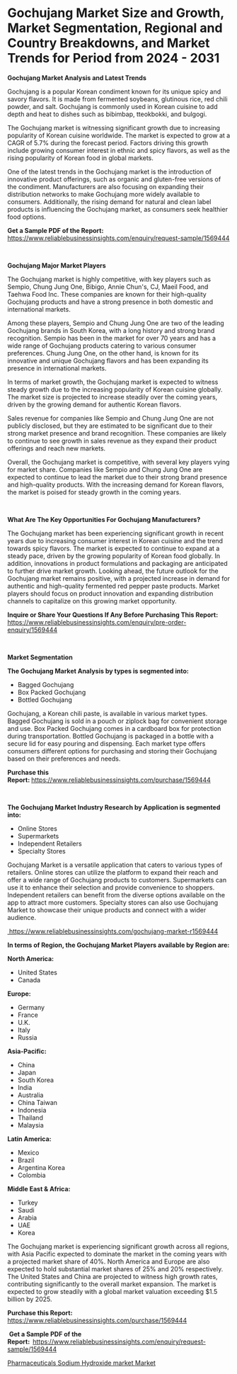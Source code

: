 <p><h1>Gochujang Market Size and Growth, Market Segmentation, Regional and Country Breakdowns, and Market Trends for Period from 2024 -  2031</h1></p><p><strong>Gochujang Market Analysis and Latest Trends</strong></p>
<p><p>Gochujang is a popular Korean condiment known for its unique spicy and savory flavors. It is made from fermented soybeans, glutinous rice, red chili powder, and salt. Gochujang is commonly used in Korean cuisine to add depth and heat to dishes such as bibimbap, tteokbokki, and bulgogi.</p><p>The Gochujang market is witnessing significant growth due to increasing popularity of Korean cuisine worldwide. The market is expected to grow at a CAGR of 5.7% during the forecast period. Factors driving this growth include growing consumer interest in ethnic and spicy flavors, as well as the rising popularity of Korean food in global markets.</p><p>One of the latest trends in the Gochujang market is the introduction of innovative product offerings, such as organic and gluten-free versions of the condiment. Manufacturers are also focusing on expanding their distribution networks to make Gochujang more widely available to consumers. Additionally, the rising demand for natural and clean label products is influencing the Gochujang market, as consumers seek healthier food options.</p></p>
<p><strong>Get a Sample PDF of the Report:&nbsp;</strong> <a href="https://www.reliablebusinessinsights.com/enquiry/request-sample/1569444">https://www.reliablebusinessinsights.com/enquiry/request-sample/1569444</a></p>
<p>&nbsp;</p>
<p><strong>Gochujang Major Market Players</strong></p>
<p><p>The Gochujang market is highly competitive, with key players such as Sempio, Chung Jung One, Bibigo, Annie Chun's, CJ, Maeil Food, and Taehwa Food Inc. These companies are known for their high-quality Gochujang products and have a strong presence in both domestic and international markets.</p><p>Among these players, Sempio and Chung Jung One are two of the leading Gochujang brands in South Korea, with a long history and strong brand recognition. Sempio has been in the market for over 70 years and has a wide range of Gochujang products catering to various consumer preferences. Chung Jung One, on the other hand, is known for its innovative and unique Gochujang flavors and has been expanding its presence in international markets.</p><p>In terms of market growth, the Gochujang market is expected to witness steady growth due to the increasing popularity of Korean cuisine globally. The market size is projected to increase steadily over the coming years, driven by the growing demand for authentic Korean flavors.</p><p>Sales revenue for companies like Sempio and Chung Jung One are not publicly disclosed, but they are estimated to be significant due to their strong market presence and brand recognition. These companies are likely to continue to see growth in sales revenue as they expand their product offerings and reach new markets.</p><p>Overall, the Gochujang market is competitive, with several key players vying for market share. Companies like Sempio and Chung Jung One are expected to continue to lead the market due to their strong brand presence and high-quality products. With the increasing demand for Korean flavors, the market is poised for steady growth in the coming years.</p></p>
<p>&nbsp;</p>
<p><strong>What Are The Key Opportunities For Gochujang Manufacturers?</strong></p>
<p><p>The Gochujang market has been experiencing significant growth in recent years due to increasing consumer interest in Korean cuisine and the trend towards spicy flavors. The market is expected to continue to expand at a steady pace, driven by the growing popularity of Korean food globally. In addition, innovations in product formulations and packaging are anticipated to further drive market growth. Looking ahead, the future outlook for the Gochujang market remains positive, with a projected increase in demand for authentic and high-quality fermented red pepper paste products. Market players should focus on product innovation and expanding distribution channels to capitalize on this growing market opportunity.</p></p>
<p><strong>Inquire or Share Your Questions If Any Before Purchasing This Report:</strong> <a href="https://www.reliablebusinessinsights.com/enquiry/pre-order-enquiry/1569444">https://www.reliablebusinessinsights.com/enquiry/pre-order-enquiry/1569444</a></p>
<p>&nbsp;</p>
<p><strong>Market Segmentation</strong></p>
<p><strong>The Gochujang Market Analysis by types is segmented into:</strong></p>
<p><ul><li>Bagged Gochujang</li><li>Box Packed Gochujang</li><li>Bottled Gochujang</li></ul></p>
<p><p>Gochujang, a Korean chili paste, is available in various market types. Bagged Gochujang is sold in a pouch or ziplock bag for convenient storage and use. Box Packed Gochujang comes in a cardboard box for protection during transportation. Bottled Gochujang is packaged in a bottle with a secure lid for easy pouring and dispensing. Each market type offers consumers different options for purchasing and storing their Gochujang based on their preferences and needs.</p></p>
<p><strong>Purchase this Report:&nbsp;</strong><a href="https://www.reliablebusinessinsights.com/purchase/1569444">https://www.reliablebusinessinsights.com/purchase/1569444</a></p>
<p>&nbsp;</p>
<p><strong>The Gochujang Market Industry Research by Application is segmented into:</strong></p>
<p><ul><li>Online Stores</li><li>Supermarkets</li><li>Independent Retailers</li><li>Specialty Stores</li></ul></p>
<p><p>Gochujang Market is a versatile application that caters to various types of retailers. Online stores can utilize the platform to expand their reach and offer a wide range of Gochujang products to customers. Supermarkets can use it to enhance their selection and provide convenience to shoppers. Independent retailers can benefit from the diverse options available on the app to attract more customers. Specialty stores can also use Gochujang Market to showcase their unique products and connect with a wider audience.</p></p>
<p><a href="https://www.reliablebusinessinsights.com/gochujang-market-r1569444">&nbsp;https://www.reliablebusinessinsights.com/gochujang-market-r1569444</a></p>
<p><strong>In terms of Region, the Gochujang Market Players available by Region are:</strong></p>
<p>
    <p> <strong> North America: </strong>
        <ul>
            <li>United States</li>
            <li>Canada</li>
        </ul>
        </p> 
    <p> <strong> Europe: </strong>
        <ul>
            <li>Germany</li>
            <li>France</li>
            <li>U.K.</li>
            <li>Italy</li>
            <li>Russia</li>
        </ul>
        </p> 
    <p> <strong> Asia-Pacific: </strong>
        <ul>
            <li>China</li>
            <li>Japan</li>
            <li>South Korea</li>
            <li>India</li>
            <li>Australia</li>
            <li>China Taiwan</li>
            <li>Indonesia</li>
            <li>Thailand</li>
            <li>Malaysia</li>
        </ul>
        </p> 
    <p> <strong> Latin America: </strong>
        <ul>
            <li>Mexico</li>
            <li>Brazil</li>
            <li>Argentina Korea</li>
            <li>Colombia</li>
        </ul>
        </p> 
    <p> <strong> Middle East & Africa: </strong>
        <ul>
            <li>Turkey</li>
            <li>Saudi</li>
            <li>Arabia</li>
            <li>UAE</li>
            <li>Korea</li>
        </ul>
    </p>
    </p>
<p><p>The Gochujang market is experiencing significant growth across all regions, with Asia Pacific expected to dominate the market in the coming years with a projected market share of 40%. North America and Europe are also expected to hold substantial market shares of 25% and 20% respectively. The United States and China are projected to witness high growth rates, contributing significantly to the overall market expansion. The market is expected to grow steadily with a global market valuation exceeding $1.5 billion by 2025.</p></p>
<p><strong>Purchase this Report: </strong><a href="https://www.reliablebusinessinsights.com/purchase/1569444">https://www.reliablebusinessinsights.com/purchase/1569444</a></p>
<p>&nbsp;<strong>Get a Sample PDF of the Report:&nbsp;&nbsp;</strong><a href="https://www.reliablebusinessinsights.com/enquiry/request-sample/1569444">https://www.reliablebusinessinsights.com/enquiry/request-sample/1569444</a></p>
<p><strong></strong></p>
<p><p><a href="https://github.com/JennyferFeil2023/Market-Research-Report-List-1/blob/main/pharmaceuticals-sodium-hydroxide-market-market.md">Pharmaceuticals Sodium Hydroxide market Market</a></p></p>